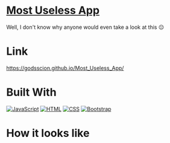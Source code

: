 # [Most Useless App](https://godsscion.github.io/Most_Useless_App/)
Well, I don't know why anyone would even take a look at this 😐

# Link
https://godsscion.github.io/Most_Useless_App/

# Built With
[![JavaScript](https://skillicons.dev/icons?i=js&perline=1)](https://developer.mozilla.org/en-US/docs/Web/javascript)  [![HTML](https://skillicons.dev/icons?i=html&perline=1)](https://developer.mozilla.org/en-US/docs/Web/HTML)  [![CSS](https://skillicons.dev/icons?i=css&perline=1)](https://developer.mozilla.org/en-US/docs/Web/CSS)  [![Bootstrap](https://skillicons.dev/icons?i=bootstrap&perline=1)](https://getbootstrap.com/) 

# How it looks like
